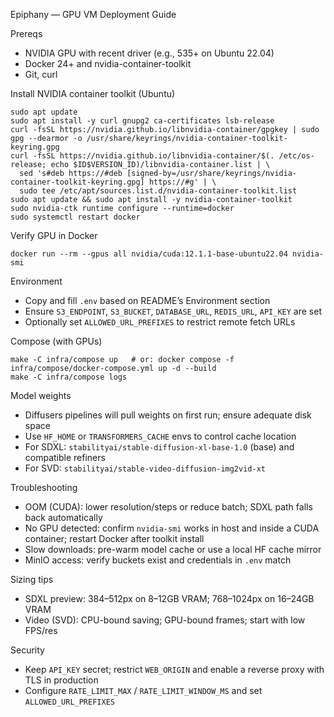 Epiphany — GPU VM Deployment Guide

Prereqs
- NVIDIA GPU with recent driver (e.g., 535+ on Ubuntu 22.04)
- Docker 24+ and nvidia-container-toolkit
- Git, curl

Install NVIDIA container toolkit (Ubuntu)
```
sudo apt update
sudo apt install -y curl gnupg2 ca-certificates lsb-release
curl -fsSL https://nvidia.github.io/libnvidia-container/gpgkey | sudo gpg --dearmor -o /usr/share/keyrings/nvidia-container-toolkit-keyring.gpg
curl -fsSL https://nvidia.github.io/libnvidia-container/$(. /etc/os-release; echo $ID$VERSION_ID)/libnvidia-container.list | \
  sed 's#deb https://#deb [signed-by=/usr/share/keyrings/nvidia-container-toolkit-keyring.gpg] https://#g' | \
  sudo tee /etc/apt/sources.list.d/nvidia-container-toolkit.list
sudo apt update && sudo apt install -y nvidia-container-toolkit
sudo nvidia-ctk runtime configure --runtime=docker
sudo systemctl restart docker
```

Verify GPU in Docker
```
docker run --rm --gpus all nvidia/cuda:12.1.1-base-ubuntu22.04 nvidia-smi
```

Environment
- Copy and fill `.env` based on README’s Environment section
- Ensure `S3_ENDPOINT`, `S3_BUCKET`, `DATABASE_URL`, `REDIS_URL`, `API_KEY` are set
- Optionally set `ALLOWED_URL_PREFIXES` to restrict remote fetch URLs

Compose (with GPUs)
```
make -C infra/compose up   # or: docker compose -f infra/compose/docker-compose.yml up -d --build
make -C infra/compose logs
```

Model weights
- Diffusers pipelines will pull weights on first run; ensure adequate disk space
- Use `HF_HOME` or `TRANSFORMERS_CACHE` envs to control cache location
- For SDXL: `stabilityai/stable-diffusion-xl-base-1.0` (base) and compatible refiners
- For SVD: `stabilityai/stable-video-diffusion-img2vid-xt`

Troubleshooting
- OOM (CUDA): lower resolution/steps or reduce batch; SDXL path falls back automatically
- No GPU detected: confirm `nvidia-smi` works in host and inside a CUDA container; restart Docker after toolkit install
- Slow downloads: pre-warm model cache or use a local HF cache mirror
- MinIO access: verify buckets exist and credentials in `.env` match

Sizing tips
- SDXL preview: 384–512px on 8–12GB VRAM; 768–1024px on 16–24GB VRAM
- Video (SVD): CPU-bound saving; GPU-bound frames; start with low FPS/res

Security
- Keep `API_KEY` secret; restrict `WEB_ORIGIN` and enable a reverse proxy with TLS in production
- Configure `RATE_LIMIT_MAX` / `RATE_LIMIT_WINDOW_MS` and set `ALLOWED_URL_PREFIXES`


